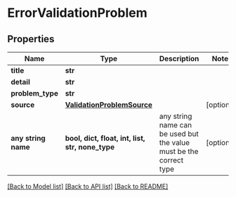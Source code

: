# ErrorValidationProblem

## Properties

| Name                | Type                                                      | Description                                                        | Notes      |
| ------------------- | --------------------------------------------------------- | ------------------------------------------------------------------ | ---------- |
| **title**           | **str**                                                   |                                                                    |
| **detail**          | **str**                                                   |                                                                    |
| **problem_type**    | **str**                                                   |                                                                    |
| **source**          | [**ValidationProblemSource**](ValidationProblemSource.md) |                                                                    | [optional] |
| **any string name** | **bool, dict, float, int, list, str, none_type**          | any string name can be used but the value must be the correct type | [optional] |

[[Back to Model list]](../README.md#documentation-for-models) [[Back to API list]](../README.md#documentation-for-api-endpoints) [[Back to README]](../README.md)
